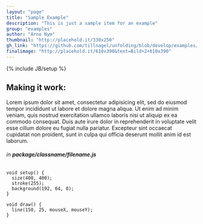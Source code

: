 ```yaml
---
layout: "page"
title: "Sample Example"
description: "This is just a sample item for an example"
group: "examples"
author: "Arno Nym"
thumbnail: "http://placehold.it/330x250"
gh_link: "https://github.com/tillnagel/unfolding/blob/develop/examples/de/fhpotsdam/unfolding/examples/SimpleMapApp.java"
finalimage: "http://placehold.it/610x390&text=Bild+2+610x390"
---
```


{% include JB/setup %}

## Making it work:
Lorem ipsum dolor sit amet, consectetur adipisicing elit, sed do eiusmod tempor incididunt ut labore et dolore magna aliqua. Ut enim ad minim veniam, quis nostrud exercitation ullamco laboris nisi ut aliquip ex ea commodo consequat. Duis aute irure dolor in reprehenderit in voluptate velit esse cillum dolore eu fugiat nulla pariatur. Excepteur sint occaecat cupidatat non proident, sunt in culpa qui officia deserunt mollit anim id est laborum.

###### in **package/classname/filename.js**
    void setup() {
      size(400, 400);
      stroke(255);
      background(192, 64, 0);
    }

    void draw() {
      line(150, 25, mouseX, mouseY);
    }
